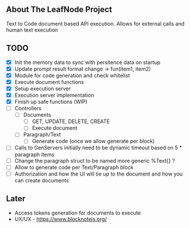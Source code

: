 <!-- ABOUT THE PROJECT -->
## About The LeafNode Project

Text to Code document based API execution. Allows for external calls and human text execution


## TODO
- [x] Init the memory data to sync with persitence data on startup
- [x] Update prompt result format change -> fun(item1, item2)
- [x] Module for code generation and check whitelist
- [x] Execute document functions
- [x] Setup execution server
- [x] Execution server implementation
- [x] Finish up safe functions (WIP)
- [ ] Controllers
    - [ ] Documents
        - [ ] GET, UPDATE, DELETE, CREATE
        - [ ] Execute document
    - [ ] Paragraph/Text
        - [ ] Generate code (once we allow generate per block)
- [ ] Calls to GenServers initially need to be dynamic timeout based on 5 * paragraph items
- [ ] Change the paragraph struct to be named more generic %Text{} ?
- [ ] Allow to generate code per Text/Paragraph block
- [ ] Authorization and how the UI will tie up to the document and how you can create documents

## Later
- Access tokens generation for documents to execute
- UX/UX - https://www.blocknotejs.org/

